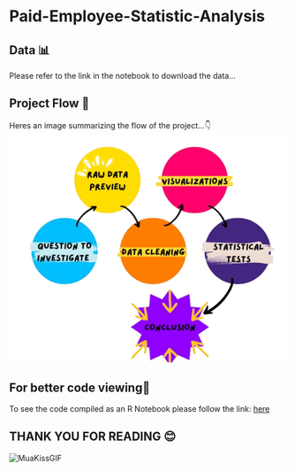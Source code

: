 # Paid-Employee-Statistic-Analysis
## Data 📊
Please refer to the link in the notebook to download the data...
## Project Flow 🌊
Heres an image summarizing the flow of the project...👇
![Project Flow Image](images/flow.png)
## For better code viewing📔
To see the code compiled as an R Notebook please follow the link: [here](https://rpubs.com/purplepurple/Paid-Employee-Statistic-Analysis)

## THANK YOU FOR READING 😊
![MuaKissGIF](https://github.com/purple86a/Paid-Employee-Statistic-Analysis/assets/126677462/fe1373e3-4f07-4fd9-bf50-7a77e2b2cea0)

